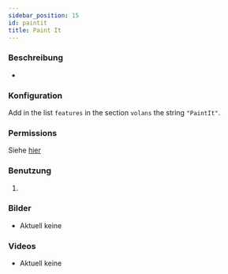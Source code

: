 ```yaml
---
sidebar_position: 15
id: paintit
title: Paint It
---
```

### Beschreibung
* 
### Konfiguration
Add in the list `features` in the section `volans` the string `"PaintIt"`.
### Permissions
Siehe [hier](/docs/Permissions/#paintit)
### Benutzung
1. 
### Bilder
- Aktuell keine
### Videos
- Aktuell keine